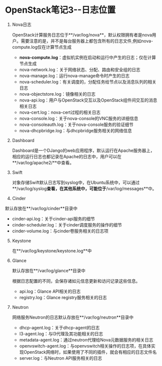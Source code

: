 # OpenStack笔记3--日志位置

1. Nova日志

   OpenStack计算服务日志位于**/var/log/nova**，默认权限拥有者是nova用户。需要注意的是，并不是每台服务器上都包含所有的日志文件,例如nova-compute.log仅在计算节点生成

   + **nova-compute.log**：虚拟机实例在启动和运行中产生的日志；仅在计算节点生成
   + nova-network.log：关于网络状态、分配、路由和安全组的日志
   + nova-manage.log：运行nova-manage命令时产生的日志
   + nova-scheduler.log：有关调度的，分配任务给节点以及消息队列的相关日志
   + nova-objectstore.log：镜像相关的日志
   + nova-api.log：用户与OpenStack交互以及OpenStack组件间交互的消息相关日志
   + nova-cert.log：nova-cert过程的相关日志
   + nova-console.log：关于nova-console的VNC服务的详细信息
   + nova-consoleauth.log：关于nova-console服务的验证细节
   + nova-dhcpbridge.log：与dhcpbridge服务相关的网络信息

2. Dashboard

   Dashboard是一个DJango的web应用程序，默认运行在Apache服务器上，相应的运行日志也都记录在Apache的日志中，用户可以在**/var/log/apache2/**中查看。

3. Swift

   对象存储Swift默认日志写到syslog中，在Ubuntu系统中，可以通过**/var/log/syslog**查看，在其他系统中，可能位于**/var/log/messages**中。

4.  Cinder

   默认存放在**/var/log/cinder**目录中 

   + cinder-api.log：关于cinder-api服务的细节 
   + cinder-scheduler.log：关于cinder调度服务的操作的细节 
   + cinder-volume.log：与cinder卷服务相关的日志项

5. Keystone

   在**/var/log/keystone/keystone.log**中

6. Glance

   默认存放在**/var/log/glance**目录中

   根据日志配置的不同，会保存诸如元信息更新和访问记录这些信息。

   + api.log：Glance API相关的日志 
   + registry.log：Glance registry服务相关的日志 

7. Neutron

   网络服务Neutron的日志默认存放在**/var/log/neutron**目录中 

   + dhcp-agent.log：关于dhcp-agent的日志 
   + l3-agent.log：与l3代理及其功能相关的日志 
   + metadata-agent.log：通过neutron代理给Nova元数据服务的相关日志 
   + openvswitch-agent.log：与openvswitch相关操作的日志项，在具体实现OpenStack网络时，如果使用了不同的插件，就会有相应的日志文件名 
   + server.log：与Neutron API服务相关的日志

   

